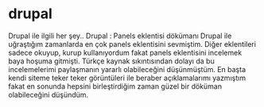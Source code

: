 # drupal
Drupal ile ilgili her şey..
Drupal : Panels eklentisi dökümanı
Drupal ile uğraştığım zamanlarda en çok panels eklentisini sevmiştim. Diğer eklentileri sadece okuyup, kurup kullanıyordum fakat panels eklentisini incelemek baya hoşuma gitmişti. 
Türkçe kaynak sıkıntısından dolayı da bu incelemelerimi paylaşmanın yararlı olabileceğini düşünmüştüm. En başta kendi siteme teker teker görüntüleri ile beraber açıklamalarımı yazmıştım fakat en sonunda hepsini birleştirdiğim zaman güzel bir döküman olabileceğini düşündüm.
